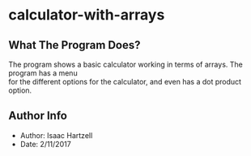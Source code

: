 # calculator-with-arrays

## What The Program Does?
The program shows a basic calculator working in terms of arrays. The program has a menu\
for the different options for the calculator, and even has a dot product option.

## Author Info
- Author: Isaac Hartzell
- Date: 2/11/2017
